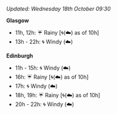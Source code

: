 *Updated: Wednesday 18th October 09:30*

**Glasgow**

* 11h, 12h: :umbrella: Rainy [:cyclone:(:cloud:) as of 10h]
* 13h - 22h: :cyclone: Windy (:cloud:)

**Edinburgh**

* 11h - 15h: :cyclone: Windy (:cloud:)
* 16h: :umbrella: Rainy [:cyclone:(:cloud:) as of 10h]
* 17h: :cyclone: Windy (:cloud:)
* 18h, 19h: :umbrella: Rainy [:cyclone:(:cloud:) as of 10h]
* 20h - 22h: :cyclone: Windy (:cloud:)
